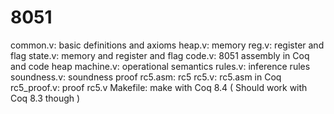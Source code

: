 8051
====
common.v:
  basic definitions and axioms
heap.v:
  memory
reg.v:
  register and flag
state.v:
  memory and register and flag
code.v:
  8051 assembly in Coq and code heap
machine.v:
  operational semantics
rules.v:
  inference rules
soundness.v:
  soundness proof
rc5.asm:
  rc5
rc5.v:
  rc5.asm in Coq
rc5_proof.v:
  proof rc5.v
Makefile:
  make with Coq 8.4 ( Should work with Coq 8.3 though )
